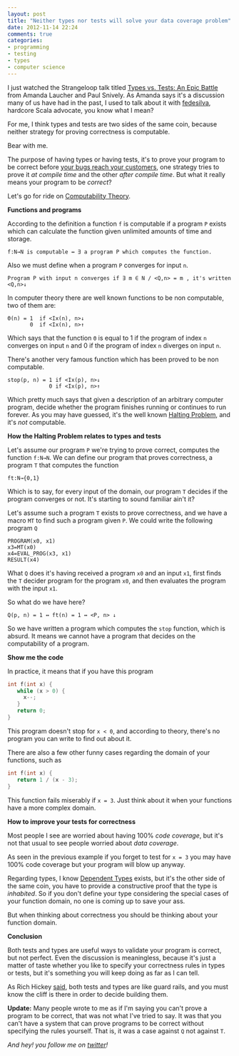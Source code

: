 ```yaml
---
layout: post
title: "Neither types nor tests will solve your data coverage problem"
date: 2012-11-14 22:24
comments: true
categories: 
- programming
- testing
- types
- computer science
---
```

I just watched the Strangeloop talk titled [Types vs. Tests: An Epic Battle][1] from Amanda Laucher and Paul Snively. 
As Amanda says it's a discussion many of us have had in the past, I used to talk about it with [fedesilva][2], 
hardcore Scala advocate, you know what I mean?

For me, I think types and tests are two sides of the same coin, because neither strategy
for proving correctness is computable.

Bear with me.

The purpose of having types or having tests, it's to prove your program to be correct before [your bugs reach your customers][0],
one strategy tries to prove it _at compile time_ and the other _after compile time_. But what it really means your program to be _correct_?

Let's go for ride on [Computability Theory][3].

**Functions and programs**

According to the definition a function `f` is computable if a program `P` exists which can calculate the function given unlimited amounts of time and storage.

    f:N→N is computable ↔ ∃ a program P which computes the function.

Also we must define when a program `P` converges for input `n`.

    Program P with input n converges if ∃ m ∈ N / <Q,n> = m , it's written <Q,n>↓

In computer theory there are well known functions to be non computable, two of them are:

    Θ(n) = 1  if <Ix(n), n>↓
           0  if <Ix(n), n>↑

Which says that the function `Θ` is equal to 1 if the program of index `n` converges on input `n` and 0 if the program of index `n` diverges on input `n`.

There's another very famous function which has been proved to be non computable.

    stop(p, n) = 1 if <Ix(p), n>↓
                 0 if <Ix(p), n>↑

Which pretty much says that given a description of an arbitrary computer program, decide whether the program finishes running or continues to run forever.
As you may have guessed, it's the well known [Halting Problem][4], and it's _not_ computable.

**How the Halting Problem relates to types and tests**

Let's assume our program `P` we're trying to prove correct, computes the function `f:N→N`. We can define our program that proves correctness, a program `T` 
that computes the function

    ft:N→{0,1} 

Which is to say, for every input of the domain, our program `T` decides if the program converges or not. It's starting to sound familiar ain't it?

Let's assume such a program `T` exists to prove correctness, and we have a macro `MT` to find such a program given `P`. We could write the following program `Q`

```
PROGRAM(x0, x1)
x3=MT(x0)
x4=EVAL_PROG(x3, x1)
RESULT(x4)
```

What `Q` does it's having received a program `x0` and an input `x1`, first finds the `T` decider program for the program `x0`, and then evaluates the program
with the input `x1`.

So what do we have here?

    Q(p, n) = 1 ↔ ft(n) = 1 ↔ <P, n> ↓

So we have written a program which computes the `stop` function, which is absurd. It means we cannot have a program that decides on the computability of
a program.

**Show me the code**

In practice, it means that if you have this program

``` c
int f(int x) {
   while (x > 0) {
     x--;
   }
   return 0;
}
```
This program doesn't stop for `x < 0`, and according to theory, there's no program you can write to find out about it.

There are also a few other funny cases regarding the domain of your functions, such as

``` c
int f(int x) {
   return 1 / (x - 3);
}
```
This function fails miserably if `x = 3`. Just think about it when your functions have a more complex domain.

**How to improve your tests for correctness**

Most people I see are worried about having 100% _code coverage_, but it's not that usual to see people worried about _data coverage_.

As seen in the previous example if you forget to test for `x = 3` you may have 100% code coverage but your program will blow up anyway.

Regarding types, I know [Dependent Types][5] exists, but it's the other side of the same coin, you have to provide a constructive
proof that the type is _inhabited_. So if you don't define your type considering the special cases of your function domain, no one is coming
up to save your ass.

But when thinking about correctness you should be thinking about your function domain.

**Conclusion**

Both tests and types are useful ways to validate your program is correct, but not perfect. Even the discussion is meaningless, because it's just a matter
of taste whether you like to specify your correctness rules in types or tests, but it's something you will keep doing as far as I can tell.

As Rich Hickey [said][6], both tests and types are like guard rails, and you must know the cliff is there in order to decide building them.

**Update:** 
Many people wrote to me as if I'm saying you can't prove a program to be correct, that was not what I've tried to say.
It was that you can't have a system that can prove programs to be correct without specifying the rules yourself.
That is, it was a case against `Q` not against `T`.

_And hey! you follow me on [twitter][7]!_

[1]: http://www.infoq.com/presentations/Types-Tests
[2]: http://www.twitter.com/fedesilva
[3]: http://en.wikipedia.org/wiki/Computability_theory
[4]: http://en.wikipedia.org/wiki/Halting_problem
[5]: http://en.wikipedia.org/wiki/Dependent_type
[6]: https://twitter.com/richhickey/status/116490495500357633
[0]: http://blog.guillermowinkler.com/blog/2012/11/07/whats-a-bug-worth/
[7]: http://www.twitter.com/guilespi
